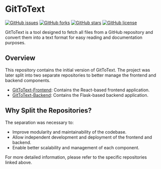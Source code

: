 # GitToText

[![GitHub issues](https://img.shields.io/github/issues/bfuerholz/GitToText)](https://github.com/bfuerholz/GitToText/issues)
[![GitHub forks](https://img.shields.io/github/forks/bfuerholz/GitToText)](https://github.com/bfuerholz/GitToText/network)
[![GitHub stars](https://img.shields.io/github/stars/bfuerholz/GitToText)](https://github.com/bfuerholz/GitToText/stargazers)
[![GitHub license](https://img.shields.io/github/license/bfuerholz/GitToText)](https://github.com/bfuerholz/GitToText/blob/main/LICENSE)

GitToText is a tool designed to fetch all files from a GitHub repository and convert them into a text format for easy reading and documentation purposes.

## Overview

This repository contains the initial version of GitToText. The project was later split into two separate repositories to better manage the frontend and backend components.

- [GitToText-Frontend](https://github.com/bfuerholz/GitToText-Frontend): Contains the React-based frontend application.
- [GitToText-Backend](https://github.com/bfuerholz/GitToText-Backend): Contains the Flask-based backend application.

## Why Split the Repositories?

The separation was necessary to:
- Improve modularity and maintainability of the codebase.
- Allow independent development and deployment of the frontend and backend.
- Enable better scalability and management of each component.

For more detailed information, please refer to the specific repositories linked above.
